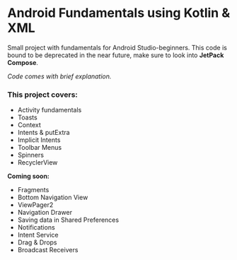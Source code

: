 
# Android Fundamentals using Kotlin & XML

Small project with fundamentals for Android Studio-beginners.
This code is bound to be deprecated in the near future, make sure to look into **JetPack Compose**.

*Code comes with brief explanation.*


### This project covers:
- Activity fundamentals 
- Toasts
- Context
- Intents & putExtra
- Implicit Intents
- Toolbar Menus
- Spinners
- RecyclerView

**Coming soon:**
- Fragments
- Bottom Navigation View
- ViewPager2
- Navigation Drawer
- Saving data in Shared Preferences
- Notifications
- Intent Service
- Drag & Drops
- Broadcast Receivers


